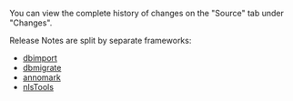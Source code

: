 You can view the complete history of changes on the "Source" tab under "Changes".

Release Notes are split by separate frameworks:
  * [dbimport ](ReleaseNotesDbImport.md)
  * [dbmigrate ](ReleaseNotesDbMigrate.md)
  * [annomark ](ReleaseNotesAnnomark.md)
  * [nlsTools ](ReleaseNotesNlsTools.md)